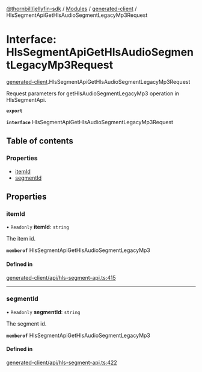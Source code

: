 [@thornbill/jellyfin-sdk](../README.md) / [Modules](../modules.md) / [generated-client](../modules/generated_client.md) / HlsSegmentApiGetHlsAudioSegmentLegacyMp3Request

# Interface: HlsSegmentApiGetHlsAudioSegmentLegacyMp3Request

[generated-client](../modules/generated_client.md).HlsSegmentApiGetHlsAudioSegmentLegacyMp3Request

Request parameters for getHlsAudioSegmentLegacyMp3 operation in HlsSegmentApi.

**`export`**

**`interface`** HlsSegmentApiGetHlsAudioSegmentLegacyMp3Request

## Table of contents

### Properties

- [itemId](generated_client.HlsSegmentApiGetHlsAudioSegmentLegacyMp3Request.md#itemid)
- [segmentId](generated_client.HlsSegmentApiGetHlsAudioSegmentLegacyMp3Request.md#segmentid)

## Properties

### itemId

• `Readonly` **itemId**: `string`

The item id.

**`memberof`** HlsSegmentApiGetHlsAudioSegmentLegacyMp3

#### Defined in

[generated-client/api/hls-segment-api.ts:415](https://github.com/thornbill/jellyfin-sdk-typescript/blob/c68c853/src/generated-client/api/hls-segment-api.ts#L415)

___

### segmentId

• `Readonly` **segmentId**: `string`

The segment id.

**`memberof`** HlsSegmentApiGetHlsAudioSegmentLegacyMp3

#### Defined in

[generated-client/api/hls-segment-api.ts:422](https://github.com/thornbill/jellyfin-sdk-typescript/blob/c68c853/src/generated-client/api/hls-segment-api.ts#L422)
